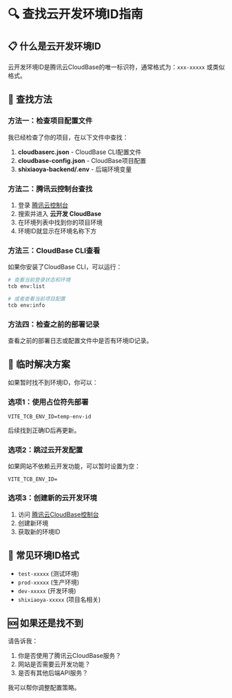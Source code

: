# 🔍 查找云开发环境ID指南

## 📋 什么是云开发环境ID

云开发环境ID是腾讯云CloudBase的唯一标识符，通常格式为：`xxx-xxxxx` 或类似格式。

## 🔎 查找方法

### 方法一：检查项目配置文件

我已经检查了你的项目，在以下文件中查找：

1. **cloudbaserc.json** - CloudBase CLI配置文件
2. **cloudbase-config.json** - CloudBase项目配置
3. **shixiaoya-backend/.env** - 后端环境变量

### 方法二：腾讯云控制台查找

1. 登录 [腾讯云控制台](https://console.cloud.tencent.com/)
2. 搜索并进入 **云开发 CloudBase**
3. 在环境列表中找到你的项目环境
4. 环境ID就显示在环境名称下方

### 方法三：CloudBase CLI查看

如果你安装了CloudBase CLI，可以运行：

```bash
# 查看当前登录状态和环境
tcb env:list

# 或者查看当前项目配置
tcb env:info
```

### 方法四：检查之前的部署记录

查看之前的部署日志或配置文件中是否有环境ID记录。

## 🔧 临时解决方案

如果暂时找不到环境ID，你可以：

### 选项1：使用占位符先部署
```
VITE_TCB_ENV_ID=temp-env-id
```
后续找到正确ID后再更新。

### 选项2：跳过云开发配置
如果网站不依赖云开发功能，可以暂时设置为空：
```
VITE_TCB_ENV_ID=
```

### 选项3：创建新的云开发环境
1. 访问 [腾讯云CloudBase控制台](https://console.cloud.tencent.com/tcb)
2. 创建新环境
3. 获取新的环境ID

## 📝 常见环境ID格式

- `test-xxxxx` (测试环境)
- `prod-xxxxx` (生产环境)  
- `dev-xxxxx` (开发环境)
- `shixiaoya-xxxxx` (项目名相关)

## 🆘 如果还是找不到

请告诉我：
1. 你是否使用了腾讯云CloudBase服务？
2. 网站是否需要云开发功能？
3. 是否有其他后端API服务？

我可以帮你调整配置策略。